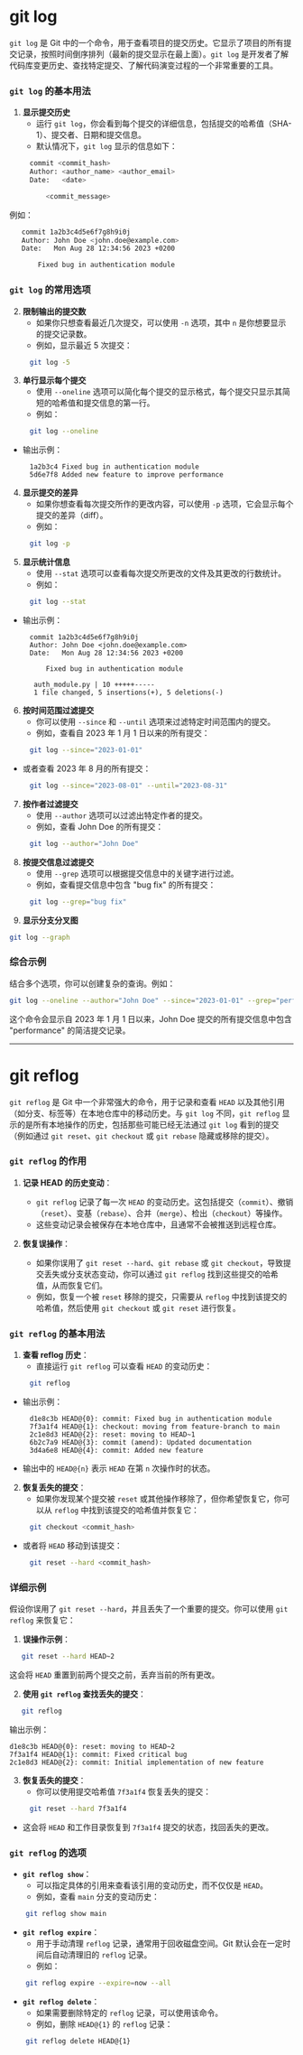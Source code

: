 # git log
`git log` 是 Git 中的一个命令，用于查看项目的提交历史。它显示了项目的所有提交记录，按照时间倒序排列（最新的提交显示在最上面）。`git log` 是开发者了解代码库变更历史、查找特定提交、了解代码演变过程的一个非常重要的工具。

### `git log` 的基本用法

1. **显示提交历史**
   - 运行 `git log`，你会看到每个提交的详细信息，包括提交的哈希值（SHA-1）、提交者、日期和提交信息。
   - 默认情况下，`git log` 显示的信息如下：
```bash
     commit <commit_hash>
     Author: <author_name> <author_email>
     Date:   <date>

         <commit_message>
```

   例如：
```bash
   commit 1a2b3c4d5e6f7g8h9i0j
   Author: John Doe <john.doe@example.com>
   Date:   Mon Aug 28 12:34:56 2023 +0200

       Fixed bug in authentication module
```

### `git log` 的常用选项

2. **限制输出的提交数**
   - 如果你只想查看最近几次提交，可以使用 `-n` 选项，其中 `n` 是你想要显示的提交记录数。
   - 例如，显示最近 5 次提交：
```bash
     git log -5
```

3. **单行显示每个提交**
   - 使用 `--oneline` 选项可以简化每个提交的显示格式，每个提交只显示其简短的哈希值和提交信息的第一行。
   - 例如：
```bash
     git log --oneline
```
   - 输出示例：
```
     1a2b3c4 Fixed bug in authentication module
     5d6e7f8 Added new feature to improve performance
```

4. **显示提交的差异**
   - 如果你想查看每次提交所作的更改内容，可以使用 `-p` 选项，它会显示每个提交的差异（diff）。
   - 例如：
```bash
     git log -p
```

5. **显示统计信息**
   - 使用 `--stat` 选项可以查看每次提交所更改的文件及其更改的行数统计。
   - 例如：
```bash
     git log --stat
```
   - 输出示例：
```
     commit 1a2b3c4d5e6f7g8h9i0j
     Author: John Doe <john.doe@example.com>
     Date:   Mon Aug 28 12:34:56 2023 +0200

         Fixed bug in authentication module

      auth_module.py | 10 +++++-----
      1 file changed, 5 insertions(+), 5 deletions(-)
```

6. **按时间范围过滤提交**
   - 你可以使用 `--since` 和 `--until` 选项来过滤特定时间范围内的提交。
   - 例如，查看自 2023 年 1 月 1 日以来的所有提交：
```bash
     git log --since="2023-01-01"
```
   - 或者查看 2023 年 8 月的所有提交：
```bash
     git log --since="2023-08-01" --until="2023-08-31"
```

7. **按作者过滤提交**
   - 使用 `--author` 选项可以过滤出特定作者的提交。
   - 例如，查看 John Doe 的所有提交：
```bash
     git log --author="John Doe"
```

8. **按提交信息过滤提交**
   - 使用 `--grep` 选项可以根据提交信息中的关键字进行过滤。
   - 例如，查看提交信息中包含 "bug fix" 的所有提交：
```bash
     git log --grep="bug fix"
```

9. **显示分支分叉图**
```bash
git log --graph
```

### 综合示例

结合多个选项，你可以创建复杂的查询。例如：

```bash
git log --oneline --author="John Doe" --since="2023-01-01" --grep="performance"
```

这个命令会显示自 2023 年 1 月 1 日以来，John Doe 提交的所有提交信息中包含 "performance" 的简洁提交记录。

---
# git reflog

`git reflog` 是 Git 中一个非常强大的命令，用于记录和查看 `HEAD` 以及其他引用（如分支、标签等）在本地仓库中的移动历史。与 `git log` 不同，`git reflog` 显示的是所有本地操作的历史，包括那些可能已经无法通过 `git log` 看到的提交（例如通过 `git reset`、`git checkout` 或 `git rebase` 隐藏或移除的提交）。

### `git reflog` 的作用

1. **记录 HEAD 的历史变动**：
   - `git reflog` 记录了每一次 `HEAD` 的变动历史。这包括提交（`commit`）、撤销（`reset`）、变基（`rebase`）、合并（`merge`）、检出（`checkout`）等操作。
   - 这些变动记录会被保存在本地仓库中，且通常不会被推送到远程仓库。

2. **恢复误操作**：
   - 如果你误用了 `git reset --hard`、`git rebase` 或 `git checkout`，导致提交丢失或分支状态变动，你可以通过 `git reflog` 找到这些提交的哈希值，从而恢复它们。
   - 例如，恢复一个被 `reset` 移除的提交，只需要从 `reflog` 中找到该提交的哈希值，然后使用 `git checkout` 或 `git reset` 进行恢复。

### `git reflog` 的基本用法

1. **查看 reflog 历史**：
   - 直接运行 `git reflog` 可以查看 `HEAD` 的变动历史：
```bash
     git reflog
```
   - 输出示例：
```
     d1e8c3b HEAD@{0}: commit: Fixed bug in authentication module
     7f3a1f4 HEAD@{1}: checkout: moving from feature-branch to main
     2c1e8d3 HEAD@{2}: reset: moving to HEAD~1
     6b2c7a9 HEAD@{3}: commit (amend): Updated documentation
     3d4a6e8 HEAD@{4}: commit: Added new feature
```
   - 输出中的 `HEAD@{n}` 表示 `HEAD` 在第 `n` 次操作时的状态。

2. **恢复丢失的提交**：
   - 如果你发现某个提交被 `reset` 或其他操作移除了，但你希望恢复它，你可以从 `reflog` 中找到该提交的哈希值并恢复它：
```bash
     git checkout <commit_hash>
```
   - 或者将 `HEAD` 移动到该提交：
```bash
     git reset --hard <commit_hash>
```

### 详细示例

假设你误用了 `git reset --hard`，并且丢失了一个重要的提交。你可以使用 `git reflog` 来恢复它：

1. **误操作示例**：
```bash
   git reset --hard HEAD~2
```
   这会将 `HEAD` 重置到前两个提交之前，丢弃当前的所有更改。

2. **使用 `git reflog` 查找丢失的提交**：
```bash
   git reflog
```
   输出示例：
   ```
   d1e8c3b HEAD@{0}: reset: moving to HEAD~2
   7f3a1f4 HEAD@{1}: commit: Fixed critical bug
   2c1e8d3 HEAD@{2}: commit: Initial implementation of new feature
   ```

3. **恢复丢失的提交**：
   - 你可以使用提交哈希值 `7f3a1f4` 恢复丢失的提交：
```bash
     git reset --hard 7f3a1f4
```
   - 这会将 `HEAD` 和工作目录恢复到 `7f3a1f4` 提交的状态，找回丢失的更改。

### `git reflog` 的选项

- **`git reflog show`**：
  - 可以指定具体的引用来查看该引用的变动历史，而不仅仅是 `HEAD`。
  - 例如，查看 `main` 分支的变动历史：
```bash
    git reflog show main
```

- **`git reflog expire`**：
  - 用于手动清理 `reflog` 记录，通常用于回收磁盘空间。Git 默认会在一定时间后自动清理旧的 `reflog` 记录。
  - 例如：
```bash
    git reflog expire --expire=now --all
```

- **`git reflog delete`**：
  - 如果需要删除特定的 `reflog` 记录，可以使用该命令。
  - 例如，删除 `HEAD@{1}` 的 `reflog` 记录：
```bash
    git reflog delete HEAD@{1}
```

